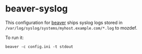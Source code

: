 # beaver-syslog

This configuration for [beaver](https://github.com/josegonzalez/beaver) ships syslog logs stored in `/var/log/syslog/systems/myhost.example.com/*.log` to mozdef.

To run it:

```
beaver -c config.ini -t stdout
```
